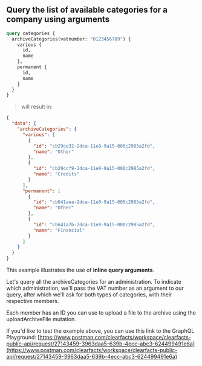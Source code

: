 ## Query the list of available categories for a company using arguments

```graphql
query categories {
  archiveCategories(vatnumber: "0123456789") {
    various {
      id,
      name  
    },
    permanent {
      id,
      name
    }
  }
}
```
> will result in:

```json
{
  "data": {
    "archiveCategories": {
      "various": [
        {
          "id": "cb29ce32-2dca-11e8-9a15-000c2985a2fd",
          "name": "Other"
        },
        {
          "id": "cb29ccf9-2dca-11e8-9a15-000c2985a2fd",
          "name": "Credits"
        }
      ],
      "permanent": [
        {
          "id": "cb641aea-2dca-11e8-9a15-000c2985a2fd",
          "name": "Other"
        },
        {
          "id": "cb641a7b-2dca-11e8-9a15-000c2985a2fd",
          "name": "Financial"
        }
      ]
    }
  }
}
```

This example illustrates the use of **inline query arguments**.

Let's query all the archiveCategories for an administration.
To indicate which administration, we'll pass the VAT number as an argument to our query, after which we'll ask for both types of categories,
with their respective members.

Each member has an ID you can use to upload a file to the archive using the uploadArchiveFile mutation.

If you'd like to test the example above, you can use this link to the GraphQL Playground:
[https://www.postman.com/clearfacts/workspace/clearfacts-public-api/request/27143459-3963daa5-639b-4ecc-abc3-624499491e6a](https://www.postman.com/clearfacts/workspace/clearfacts-public-api/request/27143459-3963daa5-639b-4ecc-abc3-624499491e6a)
